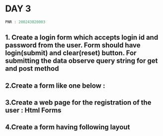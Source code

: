 # DAY 3

```c
PNR : 200243020003
```

## 1. Create a login form which accepts login id and password from the user. Form should have login(submit) and clear(reset) button. For submitting the data observe query string for get and post method



## 2.Create a form like one below :


## 3.Create a web page for the registration of the user : Html Forms

## 4.Create a form having following layout